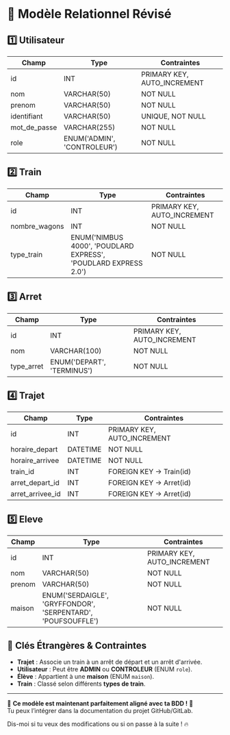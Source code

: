 # 📌 Modèle Relationnel Révisé

## 1️⃣ Utilisateur
| Champ         | Type           | Contraintes  |
|--------------|--------------|-------------|
| id          | INT | PRIMARY KEY, AUTO_INCREMENT |
| nom        | VARCHAR(50) | NOT NULL |
| prenom     | VARCHAR(50) | NOT NULL |
| identifiant | VARCHAR(50) | UNIQUE, NOT NULL |
| mot_de_passe | VARCHAR(255) | NOT NULL |
| role       | ENUM('ADMIN', 'CONTROLEUR') | NOT NULL |

## 2️⃣ Train
| Champ         | Type           | Contraintes  |
|--------------|--------------|-------------|
| id          | INT | PRIMARY KEY, AUTO_INCREMENT |
| nombre_wagons | INT | NOT NULL |
| type_train | ENUM('NIMBUS 4000', 'POUDLARD EXPRESS', 'POUDLARD EXPRESS 2.0') | NOT NULL |

## 3️⃣ Arret
| Champ         | Type           | Contraintes  |
|--------------|--------------|-------------|
| id          | INT | PRIMARY KEY, AUTO_INCREMENT |
| nom        | VARCHAR(100) | NOT NULL |
| type_arret | ENUM('DEPART', 'TERMINUS') | NOT NULL |

## 4️⃣ Trajet
| Champ         | Type           | Contraintes  |
|--------------|--------------|-------------|
| id          | INT | PRIMARY KEY, AUTO_INCREMENT |
| horaire_depart | DATETIME | NOT NULL |
| horaire_arrivee | DATETIME | NOT NULL |
| train_id    | INT | FOREIGN KEY → Train(id) |
| arret_depart_id | INT | FOREIGN KEY → Arret(id) |
| arret_arrivee_id | INT | FOREIGN KEY → Arret(id) |

## 5️⃣ Eleve
| Champ         | Type           | Contraintes  |
|--------------|--------------|-------------|
| id          | INT | PRIMARY KEY, AUTO_INCREMENT |
| nom        | VARCHAR(50) | NOT NULL |
| prenom     | VARCHAR(50) | NOT NULL |
| maison     | ENUM('SERDAIGLE', 'GRYFFONDOR', 'SERPENTARD', 'POUFSOUFFLE') | NOT NULL |

## 🔗 Clés Étrangères & Contraintes
- **Trajet** : Associe un train à un arrêt de départ et un arrêt d'arrivée.
- **Utilisateur** : Peut être **ADMIN** ou **CONTROLEUR** (ENUM `role`).
- **Élève** : Appartient à une **maison** (ENUM `maison`).
- **Train** : Classé selon différents **types de train**.

---

📌 **Ce modèle est maintenant parfaitement aligné avec ta BDD !** 🚀  
Tu peux l’intégrer dans la documentation du projet GitHub/GitLab.  

Dis-moi si tu veux des modifications ou si on passe à la suite ! 🔥
